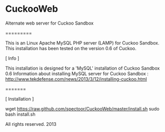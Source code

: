 CuckooWeb
=========

Alternate web server for Cuckoo Sandbox

=========

This is an Linux Apache MySQL PHP server (LAMP) for Cuckoo Sandbox.
This installation has been tested on the version 0.6 of Cuckoo.

[ Info ]

  This installation is designed for a 'MySQL' installation of Cuckoo Sandbox 0.6
  Information about installing MySQL server for Cuckoo Sandbox : http://www.tekdefense.com/news/2013/3/12/installing-cuckoo.html

=======

[ Installation ]

  wget https://raw.github.com/spectoor/CuckooWeb/master/install.sh
  sudo bash install.sh

All rights reserved.
2013
